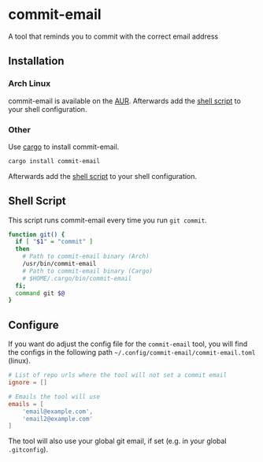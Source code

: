 # commit-email

A tool that reminds you to commit with the correct email address

## Installation

### Arch Linux

commit-email is available on the [AUR][0]. Afterwards add the [shell script][1]
to your shell configuration.

### Other

Use
[cargo][2] to install commit-email.

```sh
cargo install commit-email
```

Afterwards add the [shell script][1] to your shell configuration.

## Shell Script

This script runs commit-email every time you run `git commit`.

```sh
function git() {
  if [ "$1" = "commit" ]
  then
    # Path to commit-email binary (Arch)
    /usr/bin/commit-email
    # Path to commit-email binary (Cargo)
    # $HOME/.cargo/bin/commit-email
  fi;
  command git $@
}
```

## Configure

If you want do adjust the config file for the `commit-email` tool, you will find the configs in the following path `~/.config/commit-email/commit-email.toml` (linux).

```toml
# List of repo urls where the tool will not set a commit email
ignore = []

# Emails the tool will use
emails = [
    'email@example.com',
    'email2@example.com'
]
```

The tool will also use your global git email, if set (e.g. in your global `.gitconfig`).

[0]: https://aur.archlinux.org/packages/commit-email-git/
[1]: #shell-script
[2]: https://doc.rust-lang.org/stable/cargo/getting-started/installation.html
